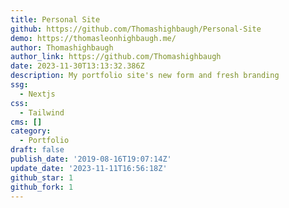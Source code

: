 ```yaml
---
title: Personal Site
github: https://github.com/Thomashighbaugh/Personal-Site
demo: https://thomasleonhighbaugh.me/
author: Thomashighbaugh
author_link: https://github.com/Thomashighbaugh
date: 2023-11-30T13:13:32.386Z
description: My portfolio site's new form and fresh branding
ssg:
  - Nextjs
css:
  - Tailwind
cms: []
category:
  - Portfolio
draft: false
publish_date: '2019-08-16T19:07:14Z'
update_date: '2023-11-11T16:56:18Z'
github_star: 1
github_fork: 1
---
```

